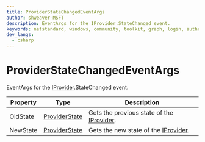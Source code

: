 ```yaml
---
title: ProviderStateChangedEventArgs
author: shweaver-MSFT
description: EventArgs for the IProvider.StateChanged event.
keywords: netstandard, windows, community, toolkit, graph, login, authentication, provider, providers, identity
dev_langs:
  - csharp
---
```


# ProviderStateChangedEventArgs

EventArgs for the [IProvider](./IProvider.md).StateChanged event.

| Property | Type | Description |
| -- | -- | -- |
| OldState | [ProviderState](./ProviderState.md) | Gets the previous state of the [IProvider](./IProvider.md).
| NewState | [ProviderState](./ProviderState.md) | Gets the new state of the [IProvider](./IProvider.md).
